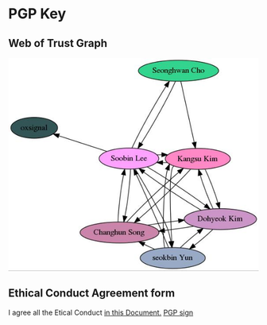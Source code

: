 # PGP Key

## Web of Trust Graph
![](graph.jpg)

## Ethical Conduct Agreement form
I agree all the Etical Conduct [in this Document.](https://github.com/KAIST-IS521/pgp-SoobinL/blob/master/Agreement.md)
[PGP sign](https://github.com/KAIST-IS521/pgp-SoobinL/blob/master/Agreement.md.gpg)
